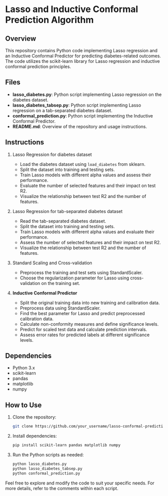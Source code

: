 # Lasso and Inductive Conformal Prediction Algorithm

## Overview

This repository contains Python code implementing Lasso regression and an Inductive Conformal Predictor for predicting diabetes-related outcomes. The code utilizes the scikit-learn library for Lasso regression and inductive conformal prediction principles.

## Files

- **lasso_diabetes.py**: Python script implementing Lasso regression on the diabetes dataset.
- **lasso_diabetes_tabsep.py**: Python script implementing Lasso regression on a tab-separated diabetes dataset.
- **conformal_prediction.py**: Python script implementing the Inductive Conformal Predictor.
- **README.md**: Overview of the repository and usage instructions.

## Instructions

1. Lasso Regression for diabetes dataset
    - Load the diabetes dataset using `load_diabetes` from sklearn.
    - Split the dataset into training and testing sets.
    - Train Lasso models with different alpha values and assess their performance.
    - Evaluate the number of selected features and their impact on test R2.
    - Visualize the relationship between test R2 and the number of features.

2. Lasso Regression for tab-separated diabetes dataset
    - Read the tab-separated diabetes dataset.
    - Split the dataset into training and testing sets.
    - Train Lasso models with different alpha values and evaluate their performance.
    - Assess the number of selected features and their impact on test R2.
    - Visualize the relationship between test R2 and the number of features.

3. Standard Scaling and Cross-validation
    - Preprocess the training and test sets using StandardScaler.
    - Choose the regularization parameter for Lasso using cross-validation on the training set.

4. **Inductive Conformal Predictor**
    - Split the original training data into new training and calibration data.
    - Preprocess data using StandardScaler.
    - Find the best parameter for Lasso and predict preprocessed calibration data.
    - Calculate non-conformity measures and define significance levels.
    - Predict for scaled test data and calculate prediction intervals.
    - Assess error rates for predicted labels at different significance levels.

## Dependencies

- Python 3.x
- scikit-learn
- pandas
- matplotlib
- numpy

## How to Use

1. Clone the repository:

   ```bash
   git clone https://github.com/your_username/lasso-conformal-prediction.git
   ```

2. Install dependencies:

   ```bash
   pip install scikit-learn pandas matplotlib numpy
   ```

3. Run the Python scripts as needed:

   ```bash
   python lasso_diabetes.py
   python lasso_diabetes_tabsep.py
   python conformal_prediction.py
   ```

Feel free to explore and modify the code to suit your specific needs. For more details, refer to the comments within each script.
